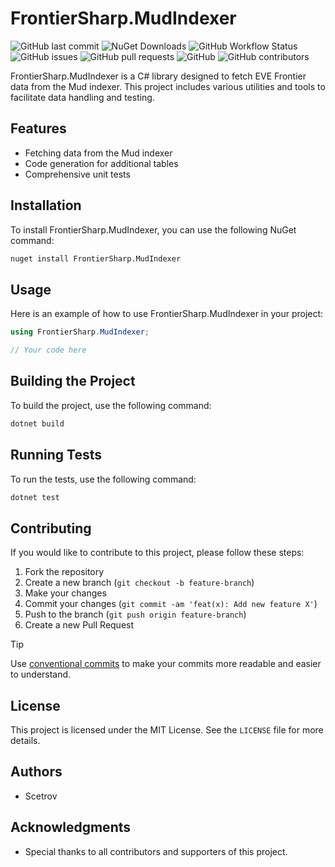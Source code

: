 ﻿# FrontierSharp.MudIndexer

![GitHub last commit](https://img.shields.io/github/last-commit/scetrov/FrontierSharp.MudIndexer)
![NuGet Downloads](https://img.shields.io/nuget/dt/FrontierSharp.MudIndexer)
![GitHub Workflow Status](https://img.shields.io/github/actions/workflow/status/scetrov/FrontierSharp.MudIndexer/dotnet.yml)
![GitHub issues](https://img.shields.io/github/issues/scetrov/FrontierSharp.MudIndexer)
![GitHub pull requests](https://img.shields.io/github/issues-pr/scetrov/FrontierSharp.MudIndexer)
![GitHub](https://img.shields.io/github/license/scetrov/FrontierSharp.MudIndexer)
![GitHub contributors](https://img.shields.io/github/contributors/scetrov/FrontierSharp.MudIndexer)

FrontierSharp.MudIndexer is a C# library designed to fetch EVE Frontier data from the Mud indexer. This project includes various utilities and tools to facilitate data handling and testing.

## Features

- Fetching data from the Mud indexer
- Code generation for additional tables
- Comprehensive unit tests

## Installation

To install FrontierSharp.MudIndexer, you can use the following NuGet command:

```sh
nuget install FrontierSharp.MudIndexer
```

## Usage

Here is an example of how to use FrontierSharp.MudIndexer in your project:

```csharp
using FrontierSharp.MudIndexer;

// Your code here
```

## Building the Project

To build the project, use the following command:

```sh
dotnet build
```

## Running Tests

To run the tests, use the following command:

```sh
dotnet test
```

## Contributing

If you would like to contribute to this project, please follow these steps:

1. Fork the repository
2. Create a new branch (`git checkout -b feature-branch`)
3. Make your changes
4. Commit your changes (`git commit -am 'feat(x): Add new feature X'`)
5. Push to the branch (`git push origin feature-branch`)
6. Create a new Pull Request

> [!TIP]
> Use [conventional commits](https://www.conventionalcommits.org/en/v1.0.0/) to make your commits more readable and easier to understand.

## License

This project is licensed under the MIT License. See the `LICENSE` file for more details.

## Authors

- Scetrov

## Acknowledgments

- Special thanks to all contributors and supporters of this project.
